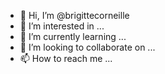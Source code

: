 - 👋 Hi, I’m @brigittecorneille
- 👀 I’m interested in ...
- 🌱 I’m currently learning ...
- 💞️ I’m looking to collaborate on ...
- 📫 How to reach me ...

<!---
brigittecorneille/brigittecorneille is a ✨ special ✨ repository because its `README.md` (this file) appears on your GitHub profile.
You can click the Preview link to take a look at your changes.
--->
